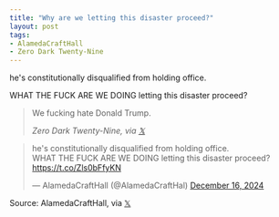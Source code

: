 ```yaml
---
title: "Why are we letting this disaster proceed?"
layout: post
tags:
- AlamedaCraftHall
- Zero Dark Twenty-Nine
---
```


he's constitutionally disqualified from holding office.

WHAT THE FUCK ARE WE DOING letting this disaster proceed?

> We fucking hate Donald Trump.
>
> <cite>Zero Dark Twenty-Nine, via [𝕏](https://x.com)</cite>

<blockquote class="twitter-tweet"><p lang="en" dir="ltr">he&#39;s constitutionally disqualified from holding office.<br>WHAT THE FUCK ARE WE DOING letting this disaster proceed? <a href="https://t.co/Zls0bFfyKN">https://t.co/Zls0bFfyKN</a></p>&mdash; AlamedaCraftHall (@AlamedaCraftHal) <a href="https://twitter.com/AlamedaCraftHal/status/1868780613358305639?ref_src=twsrc%5Etfw">December 16, 2024</a></blockquote> <script async src="https://platform.twitter.com/widgets.js" charset="utf-8"></script>

Source: AlamedaCraftHall, via [𝕏](https://x.com)
